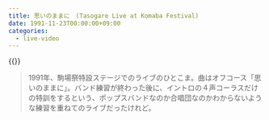 ```yaml
---
title: 思いのままに　(Tasogare Live at Komaba Festival)
date: 1991-11-23T00:00:00+09:00
categories:
  - live-video
---
```


{{<youtube WwbReB9jyH4>}}


>1991年、駒場祭特設ステージでのライブのひとこま。曲はオフコース「思いのままに」。バンド練習が終わった後に、イントロの４声コーラスだけの特訓をするという、ポップスバンドなのか合唱団なのかわからないような練習を重ねてのライブだったけれど。
